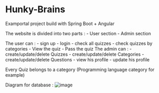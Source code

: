 # Hunky-Brains
Examportal project build with Spring Boot + Angular


The website is divided into two parts :
    - User section
    - Admin section
    
The user can : 
    - sign up
    - login
    - check all quizzes
    - check quizzes by categories
    - View the quiz
    - Pass the quiz
The admin can : 
    - create/update/delete Quizzes
    - create/update/delete Categories
    - create/update/delete Questions
    - view his profile
    - update his profile
    
Every Quiz belongs to a category (Programming language category for example)


Diagram for database :
![image](https://user-images.githubusercontent.com/86445571/175085040-b110f082-ae3f-4eef-ac0d-fdb688e255f4.png)



    
    
      

